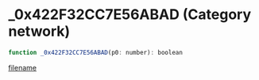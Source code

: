 # _0x422F32CC7E56ABAD (Category network)

```js
function _0x422F32CC7E56ABAD(p0: number): boolean
```

[filename](_0x422F32CC7E56ABAD_m.md ':include')